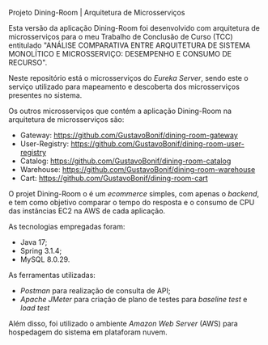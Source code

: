 Projeto Dining-Room | Arquitetura de Microsserviços

Esta versão da aplicação Dining-Room foi desenvolvido com arquitetura de microsserviços para o meu Trabalho de Conclusão de Curso (TCC) entitulado "ANÁLISE COMPARATIVA ENTRE ARQUITETURA DE SISTEMA MONOLÍTICO E MICROSSERVIÇO: DESEMPENHO E CONSUMO DE RECURSO".

Neste repositório está o microsserviços do _Eureka Server_, sendo este o serviço utilizado para mapeamento e descoberta dos microsserviços presentes no sistema.

Os outros microsserviços que contém a aplicação Dining-Room na arquitetura de microsserviços são:

- Gateway: https://github.com/GustavoBonif/dining-room-gateway 
- User-Registry: https://github.com/GustavoBonif/dining-room-user-registry 
- Catalog: https://github.com/GustavoBonif/dining-room-catalog
- Warehouse: https://github.com/GustavoBonif/dining-room-warehouse
- Cart: https://github.com/GustavoBonif/dining-room-cart

O projet Dining-Room o é um _ecommerce_ simples, com apenas o _backend_, e tem como objetivo comparar o tempo do resposta e o consumo de CPU das instâncias EC2 na AWS de cada aplicação.

As tecnologias empregadas foram:
- Java 17;
- Spring 3.1.4;
- MySQL 8.0.29.

As ferramentas utilizadas: 
- _Postman_ para realização de consulta de API;
- _Apache JMeter_ para criação de plano de testes para _baseline test_ e _load test_

Além disso, foi utilizado o ambiente _Amazon Web Server_ (AWS) para hospedagem do sistema em plataforam nuvem.
